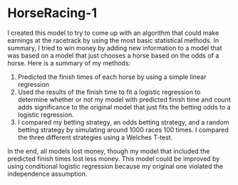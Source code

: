# HorseRacing-1
I created this model to try to come up with an algorithm that could make earnings at the racetrack by using the most basic statistical methods.  In summary, I tried to win money by adding new information to a model that was based on a model that just chooses a horse based on the odds of a horse.  Here is a summary of my methods:

1) Predicted the finish times of each horse by using a simple linear regression
2) Used the results of the finish time to fit a logistic regression to determine whether or not my model with predicted finish time and count adds significance to the original model that just fits the betting odds to a logistic regression.
3) I compared my betting strategy, an odds betting strategy, and a random betting strategy by simulating around 1000 races 100 times.  I compared the three different strategies using a Welches T-test.

In the end, all models lost money, though my model that included the predicted finish times lost less money.  This model could be improved by using conditional logistic regression because my original one violated the independence assumption.  
